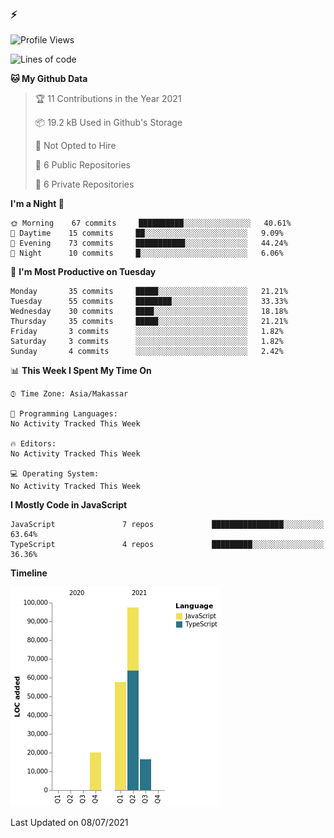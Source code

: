 ### ⚡

<!--
**aulyarahman/aulyarahman** is a ✨ _special_ ✨ repository because its `README.md` (this file) appears on your GitHub profile.

Here are some ideas to get you started:

- 🔭 I’m currently working on ...
- 🌱 I’m currently learning ...
- 👯 I’m looking to collaborate on ...
- 🤔 I’m looking for help with ...
- 💬 Ask me about ...
- 📫 How to reach me: ...
- 😄 Pronouns: ...
- ⚡ Fun fact: ...
-->

<!--START_SECTION:waka-->
![Profile Views](http://img.shields.io/badge/Profile%20Views-2-blue)

![Lines of code](https://img.shields.io/badge/From%20Hello%20World%20I%27ve%20Written-191694%20lines%20of%20code-blue)

**🐱 My Github Data** 

> 🏆 11 Contributions in the Year 2021
 > 
> 📦 19.2 kB Used in Github's Storage 
 > 
> 🚫 Not Opted to Hire
 > 
> 📜 6 Public Repositories 
 > 
> 🔑 6 Private Repositories  
 > 
**I'm a Night 🦉** 

```text
🌞 Morning    67 commits     ██████████░░░░░░░░░░░░░░░   40.61% 
🌆 Daytime    15 commits     ██░░░░░░░░░░░░░░░░░░░░░░░   9.09% 
🌃 Evening    73 commits     ███████████░░░░░░░░░░░░░░   44.24% 
🌙 Night      10 commits     █░░░░░░░░░░░░░░░░░░░░░░░░   6.06%

```
📅 **I'm Most Productive on Tuesday** 

```text
Monday       35 commits     █████░░░░░░░░░░░░░░░░░░░░   21.21% 
Tuesday      55 commits     ████████░░░░░░░░░░░░░░░░░   33.33% 
Wednesday    30 commits     ████░░░░░░░░░░░░░░░░░░░░░   18.18% 
Thursday     35 commits     █████░░░░░░░░░░░░░░░░░░░░   21.21% 
Friday       3 commits      ░░░░░░░░░░░░░░░░░░░░░░░░░   1.82% 
Saturday     3 commits      ░░░░░░░░░░░░░░░░░░░░░░░░░   1.82% 
Sunday       4 commits      ░░░░░░░░░░░░░░░░░░░░░░░░░   2.42%

```


📊 **This Week I Spent My Time On** 

```text
⌚︎ Time Zone: Asia/Makassar

💬 Programming Languages: 
No Activity Tracked This Week

🔥 Editors: 
No Activity Tracked This Week

💻 Operating System: 
No Activity Tracked This Week

```

**I Mostly Code in JavaScript** 

```text
JavaScript               7 repos             ████████████████░░░░░░░░░   63.64% 
TypeScript               4 repos             █████████░░░░░░░░░░░░░░░░   36.36%

```


**Timeline**

![Chart not found](https://raw.githubusercontent.com/aulyarahman/aulyarahman/main/charts/bar_graph.png) 


 Last Updated on 08/07/2021
<!--END_SECTION:waka-->
